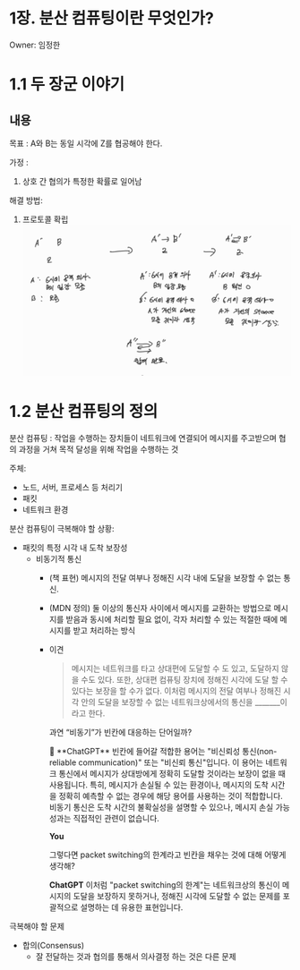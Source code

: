 # 1장. 분산 컴퓨팅이란 무엇인가?

Owner: 임정한

# 1.1 두 장군 이야기

## 내용

목표 : A와 B는 동일 시각에 Z를 협공해야 한다.

가정 : 

1. 상호 간 협의가 특정한 확률로 일어남

해결 방법:

1. 프로토콜 확립
    ![img.png](1장%20분산%20컴퓨팅이란%20무엇인가/img.png)

# 1.2 분산 컴퓨팅의 정의

분산 컴퓨팅 : 작업을 수행하는 장치들이 네트워크에 연결되어 메시지를 주고받으며 협의 과정을 거쳐 목적 달성을 위해 작업을 수행하는 것

주체:

- 노드, 서버, 프로세스 등 처리기
- 패킷
- 네트워크 환경

분산 컴퓨팅이 극복해야 할 상황:

- 패킷의 특정 시각 내 도착 보장성
    - 비동기적 통신
        - (책 표현) 메시지의 전달 여부나 정해진 시각 내에 도달을 보장할 수 없는 통신.
        - (MDN 정의) 둘 이상의 통신자 사이에서 메시지를 교환하는 방법으로 메시지를 받음과 동시에 처리할 필요 없이, 각자 처리할 수 있는 적절한 때에 메시지를 받고 처리하는 방식
        - 이견
            
            > 메시지는 네트워크를 타고 상대편에 도달할 수 도 있고, 도달하지 않을 수도 있다. 또한, 상대편 컴퓨팅 장치에 정해진 시각에 도달 할 수 있다는 보장을 할 수가 없다. 이처럼 메시지의 전달 여부나 정해진 시각 안의 도달을 보장할 수 없는 네트워크상에서의 통신을 _______이라고 한다.
            > 
            
            과연 “비동기”가 빈칸에 대응하는 단어일까?
            
            <aside>
            💬 **ChatGPT**
            빈칸에 들어갈 적합한 용어는 "비신뢰성 통신(non-reliable communication)" 또는 "비신뢰 통신"입니다. 이 용어는 네트워크 통신에서 메시지가 상대방에게 정확히 도달할 것이라는 보장이 없을 때 사용됩니다. 특히, 메시지가 손실될 수 있는 환경이나, 메시지의 도착 시간을 정확히 예측할 수 없는 경우에 해당 용어를 사용하는 것이 적합합니다.
            비동기 통신은 도착 시간의 불확실성을 설명할 수 있으나, 메시지 손실 가능성과는 직접적인 관련이 없습니다.
            
            **You**
            
            그렇다면 packet switching의 한계라고 빈칸을 채우는 것에 대해 어떻게 생각해?
            
            **ChatGPT**
            이처럼 "packet switching의 한계"는 네트워크상의 통신이 메시지의 도달을 보장하지 못하거나, 정해진 시각에 도달할 수 없는 문제를 포괄적으로 설명하는 데 유용한 표현입니다. 
            
            </aside>
            

극복해야 할 문제

- 합의(Consensus)
    - 잘 전달하는 것과 협의를 통해서 의사결정 하는 것은 다른 문제
